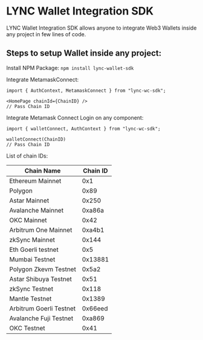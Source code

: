 # LYNC Wallet Integration SDK
LYNC Wallet Integration SDK allows anyone to integrate Web3 Wallets inside any project in few lines of code.

## Steps to setup Wallet inside any project:

Install NPM Package: `npm install lync-wallet-sdk`

Integrate MetamaskConnect:

```
import { AuthContext, MetamaskConnect } from "lync-wc-sdk";

<HomePage chainId={ChainID} />
// Pass Chain ID

```
Integrate Metamask Connect Login on any component:
```
import { walletConnect, AuthContext } from "lync-wc-sdk";

walletConnect(ChainID) 
// Pass Chain ID
```

List of chain IDs:

| **Chain Name**| **Chain ID** |
|----------|-----|
| Ethereum Mainnet | 0x1  |
| Polygon    | 0x89  |
| Astar Mainnet  | 0x250  |
| Avalanche Mainnet | 0xa86a  |
| OKC Mainnet | 0x42  |
| Arbitrum One Mainnet | 0xa4b1  |
| zkSync Mainnet | 0x144  |
| Eth Goerli testnet | 0x5  |
| Mumbai Testnet | 0x13881  |
| Polygon Zkevm Testnet | 0x5a2  |
| Astar Shibuya Testnet | 0x51  |
| zkSync Testnet | 0x118  |
| Mantle Testnet | 0x1389  |
| Arbitrum Goerli Testnet | 0x66eed  |
| Avalanche Fuji Testnet | 0xa869  |
| OKC Testnet | 0x41  |
